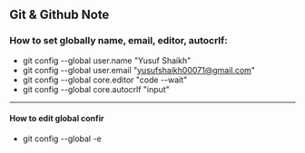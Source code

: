 ## Git & Github Note
### How to set globally name, email, editor, autocrlf:

- git config --global user.name "Yusuf Shaikh"
- git config --global user.email "yusufshaikh00071@gmail.com"
- git config --global core.editor "code --wait"
- git config --global core.autocrlf "input"

---
#### How to edit global confir 
* git config --global -e
